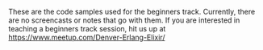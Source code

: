 These are the code samples used for the beginners track. Currently, there are no screencasts or notes that go with them.
If you are interested in teaching a beginners track session, hit us up at https://www.meetup.com/Denver-Erlang-Elixir/
